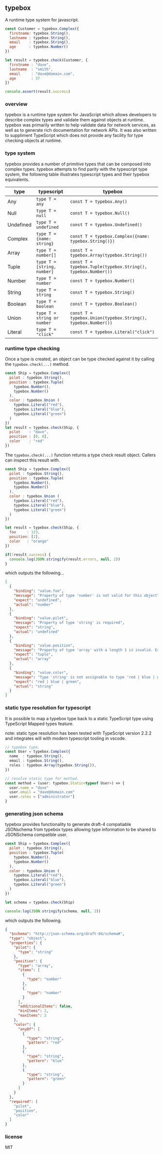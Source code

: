 ## typebox

A runtime type system for javascript.

```javascript
const Customer = typebox.Complex({
  firstname: typebox.String(),
  lastname : typebox.String(),
  email    : typebox.String(),
  age      : typebox.Number()
})

let result = typebox.check(Customer, {
  firstname : "dave", 
  lastname  : "smith",
  email     : "dave@domain.com",
  age       : 37
})

console.assert(result.success)
```

### overview

typebox is a runtime type system for JavaScript which allows developers to describe complex types and validate them against objects at runtime. typebox was primarily written to help validate data for network services, as well as to generate rich documentation for network APIs. It was also written to suppliment TypeScript which does not provide any facility for type checking objects at runtime.

### type system

typebox provides a number of primitive types that can be composed into complex types. typebox attempts to find parity
with the typescript type system, the following table illustrates typescript types and their typebox equivalents.

type         | typescript                                 | typebox
---          | ---                                        | --- 
Any          | ```type T = any```                         | ```const T = typebox.Any()```               |
Null         | ```type T = null```                        | ```const T = typebox.Null()```              |
Undefined    | ```type T = undefined```                   | ```const T = typebox.Undefined()```         |
Complex      | ```type T = {name: string}```              | ```const T = typebox.Complex({name: typebox.String()})```    |
Array        | ```type T = number[]```                    | ```const T = typebox.Array(typebox.String())``` |
Tuple        | ```type T = [string, number]```            | ```const T = typebox.Tuple(typebox.String(), typebox.Number())``` |
Number       | ```type T = number```                      | ```const T = typebox.Number()```  |
String       | ```type T = string```                      | ```const T = typebox.String()```  |
Boolean      | ```type T = boolean```                     | ```const T = typebox.Boolean()``` |
Union        | ```type T = string or number```            | ```const T = typebox.Union(typebox.String(), typebox.Number())``` |
Literal      | ```type T = "click"```                     | ```const T = typebox.Literal("click")``` |

### runtime type checking

Once a type is created, an object can be type checked against it by calling the ```typebox.check(...)``` method.

```javascript
const Ship = typebox.Complex({
  pilot : typebox.String(),
  position : typebox.Tuple(
    typebox.Number(), 
    typebox.Number()
  ),
  color : typebox.Union (
    typebox.Literal("red"), 
    typebox.Literal("blue"),
    typebox.Literal("green")
  )
})
let result = typebox.check(Ship, {
  pilot    : "dave",  
  position : [0, 0],   
  color    : "red"
})
```
The ```typebox.check(...)``` function returns a type check result object. Callers can inspect this result with.

```javascript
const Ship = typebox.Complex({
  pilot : typebox.String(),
  position : typebox.Tuple(
    typebox.Number(), 
    typebox.Number()
  ),
  color : typebox.Union (
    typebox.Literal("red"), 
    typebox.Literal("blue"),
    typebox.Literal("green")
  )
})

let result = typebox.check(Ship, {
  foo     : 123, 
  position: [1],
  color   : "orange" 
})

if(!result.success) {
  console.log(JSON.stringify(result.errors, null, 2))
}
```
which outputs the following...
```json
[
  {
    "binding": "value.foo",
    "message": "Property of type 'number' is not valid for this object",
    "expect": "undefined",
    "actual": "number"
  },
  {
    "binding": "value.pilot",
    "message": "Property of type 'string' is required",
    "expect": "string",
    "actual": "undefined"
  },
  {
    "binding": "value.position",
    "message": "Property of type 'array' with a length 1 is invalid. Expect length of 2",
    "expect": "tuple",
    "actual": "array"
  },
  {
    "binding": "value.color",
    "message": "Type 'string' is not assignable to type 'red | blue | green'",
    "expect": "red | blue | green",
    "actual": "string"
  }
]
```

### static type resolution for typescript

It is possible to map a typebox type back to a static TypeScript type using TypeScript Mapped types feature. 

note: static type resolution has been tested with TypeScript version 2.2.2 and integrates will with modern typescript tooling in vscode.

```typescript
// typebox type.
const User = typebox.Complex({
  name  : typebox.String(),
  email : typebox.String(),
  roles : typebox.Array(typebox.String()),
})

// resolve static type for method.
const method = (user: typebox.Static<typeof User>) => {
  user.name = "dave"
  user.email = "dave@domain.com"
  user.roles = ["administrator"]
}
```

### generating json schema

typebox provides functionality to generate draft-4 compatiable JSONschema from typebox types allowing type information
to be shared to JSONSchema compatible user.

```javascript
const Ship = typebox.Complex({
  pilot : typebox.String(),
  position : typebox.Tuple(
    typebox.Number(), 
    typebox.Number()
  ),
  color : typebox.Union (
    typebox.Literal("red"), 
    typebox.Literal("blue"),
    typebox.Literal("green")
  )
})

let schema = typebox.check(Ship)

console.log(JSON.stringify(schema, null, 2))
```
which outputs the following.
```json
{
  "$schema": "http://json-schema.org/draft-04/schema#",
  "type": "object",
  "properties": {
    "pilot": {
      "type": "string"
    },
    "position": {
      "type": "array",
      "items": [
        {
          "type": "number"
        },
        {
          "type": "number"
        }
      ],
      "additionalItems": false,
      "minItems": 2,
      "maxItems": 2
    },
    "color": {
      "anyOf": [
        {
          "type": "string",
          "pattern": "red"
        },
        {
          "type": "string",
          "pattern": "blue"
        },
        {
          "type": "string",
          "pattern": "green"
        }
      ]
    }
  },
  "required": [
    "pilot",
    "position",
    "color"
  ]
}
```

### license

MIT